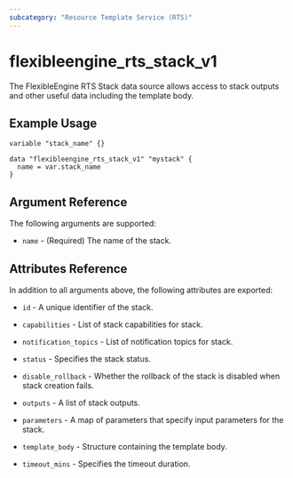 ```yaml
---
subcategory: "Resource Template Service (RTS)"
---
```


# flexibleengine_rts_stack_v1

The FlexibleEngine RTS Stack data source allows access to stack outputs and other useful data including the template body.

## Example Usage

```hcl
variable "stack_name" {}

data "flexibleengine_rts_stack_v1" "mystack" {
  name = var.stack_name
}
```

## Argument Reference

The following arguments are supported:

* `name` - (Required) The name of the stack.

## Attributes Reference

In addition to all arguments above, the following attributes are exported:

* `id` - A unique identifier of the stack.

* `capabilities` - List of stack capabilities for stack.

* `notification_topics` - List of notification topics for stack.

* `status` - Specifies the stack status.

* `disable_rollback` - Whether the rollback of the stack is disabled when stack creation fails.

* `outputs` - A list of stack outputs.

* `parameters` - A map of parameters that specify input parameters for the stack.

* `template_body` - Structure containing the template body.

* `timeout_mins` - Specifies the timeout duration.
